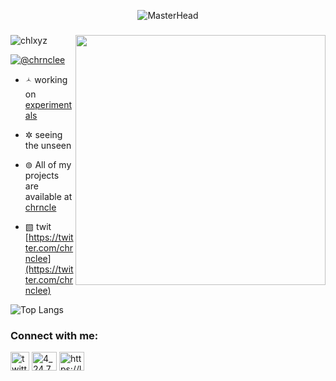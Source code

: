 
<p align="center">
  <img src="https://64.media.tumblr.com/8814c19a548157faffe437a417a2a85b/tumblr_mjt2uubkgM1rshzuyo1_r1_500.gif" alt="MasterHead">
</p>
<h3 align="center"></h3>
<img align="right" width="400" src="https://i.gifer.com/2qsB.gif">

<p align="left"> <img src="https://komarev.com/ghpvc/?username=chlxyz&label=Profile%20views&color=0e75b6&style=flat" alt="chlxyz" /> </p>

<p align="left"> <a href="https://twitter.com/chrnclee" target="blank"><img src="https://img.shields.io/twitter/follow/chrnclee?logo=twitter&style=for-the-badge" alt="@chrnclee" /></a> </p>

- 🟀 working on [experimentals](https://github.com/chlxyz/experimentals)


- ✲ seeing the unseen

- ⊚ All of my projects are available at [chrncle](https://chrncle.vercel.app)

- ▧ twit [https://twitter.com/chrnclee](https://twitter.com/chrnclee)

![Top Langs](https://github-readme-stats.vercel.app/api/top-langs/?username=chlxyz&layout=compact)


<h3 align="left">Connect with me:</h3>
<p align="left">
<a href="https://twitter.com/chrnclee" target="blank"><img align="center" src="https://upload.wikimedia.org/wikipedia/commons/5/57/X_logo_2023_%28white%29.png" alt="twitter" height="30" width="30" /></a>
<a href="https://instagram.com/chrncl.e" target="blank"><img align="center" src="https://raw.githubusercontent.com/rahuldkjain/github-profile-readme-generator/master/src/images/icons/Social/instagram.svg" alt="4_24.7" height="30" width="40" /></a>
<a href="/https://linktr.ee/keulloi" target="blank"><img align="center" src="https://raw.githubusercontent.com/rahuldkjain/github-profile-readme-generator/master/src/images/icons/Social/rss.svg" alt="https://linktr.ee/keulloi" height="30" width="40" /></a>
</p>

